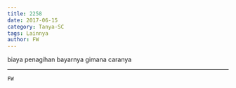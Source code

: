 ```yaml
---
title: 2258
date: 2017-06-15
category: Tanya-SC
tags: Lainnya
author: FW
---
```


biaya penagihan bayarnya gimana caranya

---



`FW`
